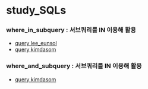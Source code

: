 # study_SQLs
### where_in_subquery : 서브쿼리를 IN 이용해 활용

- [query lee_eunsol](./Lee_Eunsol/w3schools/where_in_subquery.sql)
- [query kimdasom ](./dasomkim/w3schools/where_in_subquery.sql)
### where_and_subquery : 서브쿼리를 IN 이용해 활용
- [query kimdasom ](./dasomkim/w3schools/where_and_subquery.sql)
